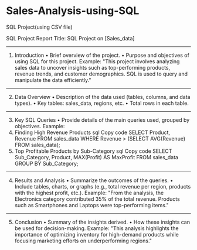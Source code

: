 # Sales-Analysis-using-SQL
SQL Project(using CSV file)

SQL Project Report
Title: SQL Project on [Sales_data]
________________________________________
1. Introduction
•	Brief overview of the project.
•	Purpose and objectives of using SQL for this project.
Example:
"This project involves analyzing sales data to uncover insights such as top-performing products, revenue trends, and customer demographics. SQL is used to query and manipulate the data efficiently."
________________________________________
2. Data Overview
•	Description of the data used (tables, columns, and data types).
•	Key tables: sales_data, regions, etc.
•	Total rows in each table.
________________________________________
3. Key SQL Queries
•	Provide details of the main queries used, grouped by objectives.
Example:
1.	Finding High Revenue Products
sql
Copy code
SELECT Product, Revenue
FROM sales_data
WHERE Revenue > (SELECT AVG(Revenue) FROM sales_data);
2.	Top Profitable Products by Sub-Category
sql
Copy code
SELECT Sub_Category, Product, MAX(Profit) AS MaxProfit
FROM sales_data
GROUP BY Sub_Category;
________________________________________
4. Results and Analysis
•	Summarize the outcomes of the queries.
•	Include tables, charts, or graphs (e.g., total revenue per region, products with the highest profit, etc.).
Example:
"From the analysis, the Electronics category contributed 35% of the total revenue. Products such as Smartphones and Laptops were top-performing items."
________________________________________
5. Conclusion
•	Summary of the insights derived.
•	How these insights can be used for decision-making.
Example:
"This analysis highlights the importance of optimizing inventory for high-demand products while focusing marketing efforts on underperforming regions."


